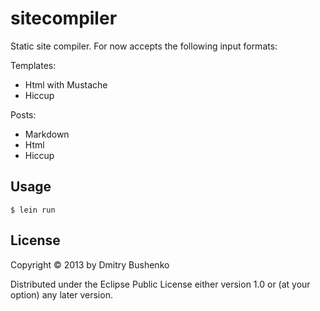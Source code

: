 # sitecompiler

Static site compiler. For now accepts the following input formats:

Templates:
* Html with Mustache
* Hiccup

Posts:
* Markdown
* Html
* Hiccup

## Usage

	$ lein run

## License

Copyright © 2013 by Dmitry Bushenko

Distributed under the Eclipse Public License either version 1.0 or (at
your option) any later version.

